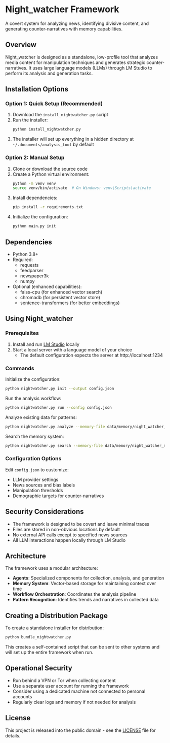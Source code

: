 # Night_watcher Framework

A covert system for analyzing news, identifying divisive content, and generating counter-narratives with memory capabilities.

## Overview

Night_watcher is designed as a standalone, low-profile tool that analyzes media content for manipulation techniques and generates strategic counter-narratives. It uses large language models (LLMs) through LM Studio to perform its analysis and generation tasks.

## Installation Options

### Option 1: Quick Setup (Recommended)

1. Download the `install_nightwatcher.py` script
2. Run the installer:
   ```bash
   python install_nightwatcher.py
   ```
3. The installer will set up everything in a hidden directory at `~/.documents/analysis_tool` by default

### Option 2: Manual Setup

1. Clone or download the source code
2. Create a Python virtual environment:
   ```bash
   python -m venv venv
   source venv/bin/activate  # On Windows: venv\Scripts\activate
   ```
3. Install dependencies:
   ```bash
   pip install -r requirements.txt
   ```
4. Initialize the configuration:
   ```bash
   python main.py init
   ```

## Dependencies

- Python 3.8+
- Required:
  - requests
  - feedparser
  - newspaper3k
  - numpy
- Optional (enhanced capabilities): 
  - faiss-cpu (for enhanced vector search)
  - chromadb (for persistent vector store)
  - sentence-transformers (for better embeddings)

## Using Night_watcher

### Prerequisites

1. Install and run [LM Studio](https://lmstudio.ai/) locally
2. Start a local server with a language model of your choice
   - The default configuration expects the server at http://localhost:1234

### Commands

Initialize the configuration:
```bash
python nightwatcher.py init --output config.json
```

Run the analysis workflow:
```bash
python nightwatcher.py run --config config.json
```

Analyze existing data for patterns:
```bash
python nightwatcher.py analyze --memory-file data/memory/night_watcher_memory.pkl --output-dir analysis_results
```

Search the memory system:
```bash
python nightwatcher.py search --memory-file data/memory/night_watcher_memory.pkl --query "climate change"
```

### Configuration Options

Edit `config.json` to customize:
- LLM provider settings
- News sources and bias labels
- Manipulation thresholds
- Demographic targets for counter-narratives

## Security Considerations

- The framework is designed to be covert and leave minimal traces
- Files are stored in non-obvious locations by default
- No external API calls except to specified news sources
- All LLM interactions happen locally through LM Studio

## Architecture

The framework uses a modular architecture:

- **Agents**: Specialized components for collection, analysis, and generation
- **Memory System**: Vector-based storage for maintaining context over time
- **Workflow Orchestration**: Coordinates the analysis pipeline
- **Pattern Recognition**: Identifies trends and narratives in collected data

## Creating a Distribution Package

To create a standalone installer for distribution:

```bash
python bundle_nightwatcher.py
```

This creates a self-contained script that can be sent to other systems and will set up the entire framework when run.

## Operational Security

- Run behind a VPN or Tor when collecting content
- Use a separate user account for running the framework
- Consider using a dedicated machine not connected to personal accounts
- Regularly clear logs and memory if not needed for analysis

## License

This project is released into the public domain - see the [LICENSE](LICENSE) file for details.
